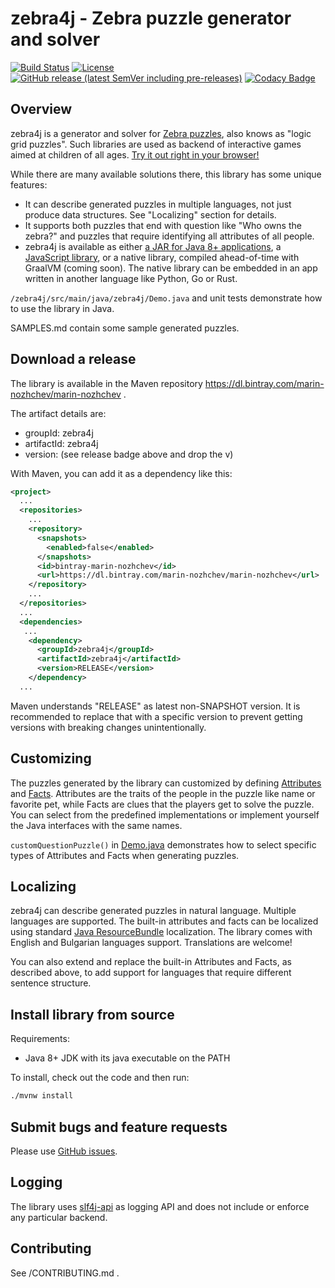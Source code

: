 # zebra4j - Zebra puzzle generator and solver

[![Build Status](https://travis-ci.org/murfffi/zebra4j.svg?branch=main)](https://travis-ci.org/murfffi/zebra4j)
[![License](https://img.shields.io/github/license/murfffi/zebra4j)](/LICENSE)
[![GitHub release (latest SemVer including pre-releases)](https://img.shields.io/github/v/release/murfffi/zebra4j?include_prereleases)](https://github.com/murfffi/zebra4j/releases)
[![Codacy Badge](https://app.codacy.com/project/badge/Grade/e85598dea228465188b9e70774983532)](https://www.codacy.com/gh/murfffi/zebra4j/dashboard?utm_source=github.com&amp;utm_medium=referral&amp;utm_content=murfffi/zebra4j&amp;utm_campaign=Badge_Grade)

## Overview

zebra4j is a generator and solver for [Zebra
puzzles](https://en.wikipedia.org/wiki/Zebra_Puzzle), also knows as "logic grid
puzzles". Such libraries are used as backend of interactive games aimed at
children of all ages. [Try it out right in your browser!](https://murfffi.github.io/zebra-apps/demo/)

While there are many available solutions there, this library has some unique
features:
- It can describe generated puzzles in multiple languages, not just produce data
  structures. See "Localizing" section for details.
- It supports both puzzles that end with question like "Who owns the zebra?" and
  puzzles that require identifying all attributes of all people.
- zebra4j is available as either 
  [a JAR for Java 8+ applications](https://bintray.com/beta/#/marin-nozhchev/marin-nozhchev/zebra4),
  a [JavaScript library](https://github.com/murfffi/zebra-apps), or a native library,
  compiled ahead-of-time with GraalVM (coming soon).
  The native library can be embedded in an app written in another
  language like Python, Go or Rust.

`/zebra4j/src/main/java/zebra4j/Demo.java` and unit tests demonstrate how to use
the library in Java.

SAMPLES.md contain some sample generated puzzles.

## Download a release

The library is available in the Maven repository <https://dl.bintray.com/marin-nozhchev/marin-nozhchev> .

The artifact details are:

- groupId: zebra4j
- artifactId: zebra4j
- version: (see release badge above and drop the v)

With Maven, you can add it as a dependency like this:

```xml
<project>
  ...
  <repositories>
    ...
    <repository>
      <snapshots>
        <enabled>false</enabled>
      </snapshots>
      <id>bintray-marin-nozhchev</id>
      <url>https://dl.bintray.com/marin-nozhchev/marin-nozhchev</url>
    </repository>
    ...
  </repositories>
  ...
  <dependencies>
   ...
    <dependency>
      <groupId>zebra4j</groupId>
      <artifactId>zebra4j</artifactId>
      <version>RELEASE</version>
    </dependency>
  ...
```

Maven understands "RELEASE" as latest non-SNAPSHOT version. It is recommended to
replace that with a specific version to prevent getting versions with breaking
changes unintentionally.

## Customizing

The puzzles generated by the library can customized by defining
[Attributes](https://github.com/murfffi/zebra4j/blob/main/src/main/java/zebra4j/Attribute.java#L21)
and [Facts](https://github.com/murfffi/zebra4j/blob/main/src/main/java/zebra4j/fact/Fact.java#L21).
Attributes are the traits of the people in the puzzle like name or favorite pet,
while Facts are clues that the players get to solve the puzzle. You can select
from the predefined implementations or implement yourself the Java interfaces
with the same names.

`customQuestionPuzzle()` in
[Demo.java](https://github.com/murfffi/zebra4j/blob/main/src/main/java/zebra4j/Demo.java)
demonstrates how to select specific types of Attributes and Facts when
generating puzzles.

## Localizing

zebra4j can describe generated puzzles in natural language. Multiple languages
are supported. The built-in attributes and facts can be localized using standard
[Java ResourceBundle](https://docs.oracle.com/javase/tutorial/i18n/resbundle/index.html)
localization. The library comes with English and Bulgarian languages support.
Translations are welcome!

You can also extend and replace the built-in Attributes and Facts, as described
above, to add support for languages that require different sentence structure.

## Install library from source

Requirements:
- Java 8+ JDK with its java executable on the PATH

To install, check out the code and then run:

```bash
./mvnw install
```

## Submit bugs and feature requests

Please use [GitHub issues](https://github.com/murfffi/zebra4j/issues).

## Logging

The library uses [slf4j-api](http://www.slf4j.org/) as logging API and does not
include or enforce any particular backend.

## Contributing

See /CONTRIBUTING.md .
